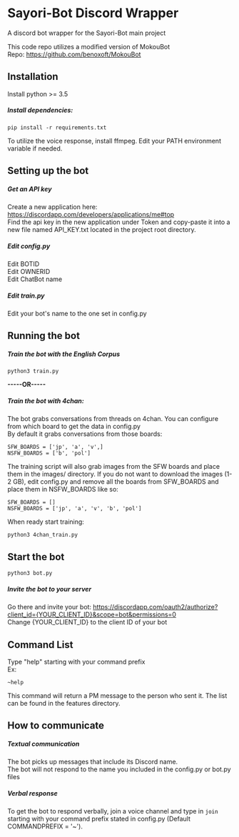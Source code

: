 # Sayori-Bot Discord Wrapper
A discord bot wrapper for the Sayori-Bot main project

This code repo utilizes a modified version of MokouBot <br>
Repo: https://github.com/benoxoft/MokouBot

## Installation
Install python >= 3.5

##### Install dependencies:
```
pip install -r requirements.txt
```

To utilize the voice response, install ffmpeg.
Edit your PATH environment variable if needed.

## Setting up the bot

##### Get an API key
Create a new application here: https://discordapp.com/developers/applications/me#top <br>
Find the api key in the new application under Token and copy-paste it into a new file named API_KEY.txt located in the project root directory.<br>

##### Edit config.py

Edit BOTID <br>
Edit OWNERID <br>
Edit ChatBot name

##### Edit train.py

Edit your bot's name to the one set in config.py

## Running the bot

##### Train the bot with the English Corpus
```
python3 train.py
```

**-----OR-----**

##### Train the bot with 4chan:
The bot grabs conversations from threads on 4chan. You can configure from which board to get the data in config.py <br>
By default it grabs conversations from those boards:
```
SFW_BOARDS = ['jp', 'a', 'v',]
NSFW_BOARDS = ['b', 'pol']
```
The training script will also grab images from the SFW boards and place them in the images/ directory. If you do not want to download the images (1-2 GB), edit config.py and remove all the boards from SFW_BOARDS and place them in NSFW_BOARDS like so:
```
SFW_BOARDS = []
NSFW_BOARDS = ['jp', 'a', 'v', 'b', 'pol']
```
When ready start training:
```
python3 4chan_train.py
```

## Start the bot
```
python3 bot.py
```

##### Invite the bot to your server
Go there and invite your bot: https://discordapp.com/oauth2/authorize?client_id={YOUR_CLIENT_ID}&scope=bot&permissions=0 <br>
Change {YOUR_CLIENT_ID} to the client ID of your bot

## Command List
Type "help" starting with your command prefix <br>
Ex: <br>
```
~help
```
This command will return a PM message to the person who sent it. The list can be found in the features directory.
## How to communicate
##### Textual communication
The bot picks up messages that include its Discord name. <br>
The bot will not respond to the name you included in the config.py or bot.py files <br>
##### Verbal response
To get the bot to respond verbally, join a voice channel and type in ```join``` starting with your command prefix stated in config.py (Default COMMANDPREFIX = '~').
